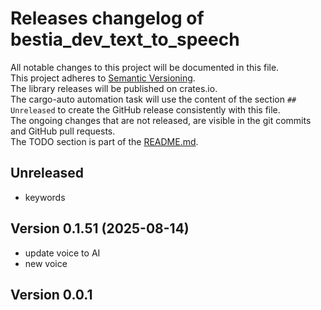 # Releases changelog of bestia_dev_text_to_speech

All notable changes to this project will be documented in this file.  
This project adheres to [Semantic Versioning](https://semver.org/spec/v2.0.0.html).  
The library releases will be published on crates.io.  
The cargo-auto automation task will use the content of the section `## Unreleased` to create
the GitHub release consistently with this file.  
The ongoing changes that are not released, are visible in the git commits and GitHub pull requests.  
The TODO section is part of the [README.md](https://github.com/bestia-dev/bestia_dev_text_to_speech).  

## Unreleased

- keywords

## Version 0.1.51 (2025-08-14)

- update voice to AI
- new voice

## Version 0.0.1
